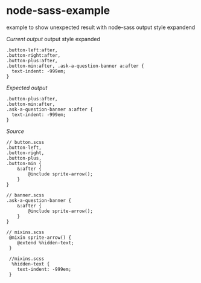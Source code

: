 # node-sass-example
example to show unexpected result with node-sass output style expandend

*Current output*
output style expanded
```
.button-left:after,
.button-right:after,
.button-plus:after,
.button-min:after, .ask-a-question-banner a:after {
  text-indent: -999em;
}
```

*Expected output*
```
.button-plus:after,
.button-min:after, 
.ask-a-question-banner a:after {
  text-indent: -999em;
}
```
*Source*
```
// button.scss
.button-left,
.button-right,
.button-plus,
.button-min {
    &:after {
        @include sprite-arrow();
    }
}

// banner.scss
.ask-a-question-banner {
    &:after {
        @include sprite-arrow();
    }
}

// mixins.scss
 @mixin sprite-arrow() {
 	@extend %hidden-text;
 }
 
 //mixins.scss 
  %hidden-text {
 	text-indent: -999em;
 }
```
